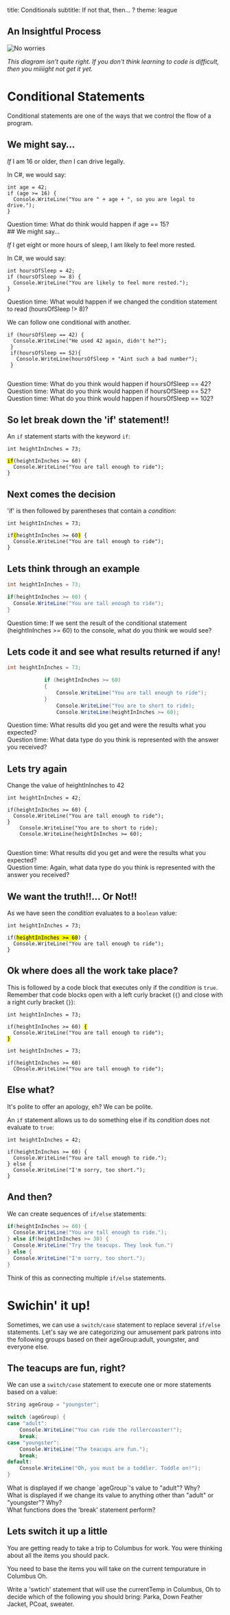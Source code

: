 title: Conditionals
subtitle: If not that, then… ?
theme: league

## An Insightful Process

![No worries](./resources/no-worries.png)

*This diagram isn't quite right. If you don't think learning to code is difficult, then you miiiight not get it yet.*

# Conditional Statements

Conditional statements are one of the ways that we control the flow of a program.

## We might say…

*If* I am 16 or older, *then* I can drive legally.

<div class="fragment">
<p>In C#, we would say:</p>
<pre><code class="language-C#">int age = 42;
if (age >= 16) {
  Console.WriteLine("You are " + age + ", so you are legal to drive.");
}</code></pre>
</div>

<div class="fragment">
Question time: What do think would happen if age == 15?
</div>
## We might say…

*If* I get eight or more hours of sleep, I am likely to feel more rested.

<div class="fragment">
<p>In C#, we would say:</p>
<pre><code class="language-C#">int hoursOfSleep = 42;
if (hoursOfSleep >= 8) {
  Console.WriteLine("You are likely to feel more rested.");
}</code></pre>
</div>

<div class="fragment">
Question time: What would happen if we changed the condition statement to read (hoursOfSleep !> 8)?
</div>

<div class="fragment">
<p>We can follow one conditional with another.</p>
<pre><code class="language-C#">if (hoursOfSleep == 42) {
  Console.WriteLine("He used 42 again, didn't he?");
 }
 if(hoursOfSleep == 52){
   Console.WriteLine(hoursOfSleep + "Aint such a bad number");
 }
 </code></pre>
</div>
<div class="fragment">
Question time: What do you think would happen if hoursOfSleep == 42?
</div>
<div class="fragment">
Question time: What do you think would happen if hoursOfSleep == 52?
</div>
<div class="fragment">
Question time: What do you think would happen if hoursOfSleep == 102?
</div>

## So let break down the 'if' statement!!

An `if` statement starts with the keyword `if`:
<pre><code class="language-C#" data-noescape>int heightInInches = 73;

<mark>if</mark>(heightInInches >= 60) {
  Console.WriteLine("You are tall enough to ride");
}</code></pre>

## Next comes the decision

'if' is then followed by parentheses that contain a *condition*:
<pre><code class="language-C#" data-noescape>int heightInInches = 73;

if<mark>(</mark>heightInInches >= 60<mark>)</mark> {
  Console.WriteLine("You are tall enough to ride");
}</code></pre>

## Lets think through an example

```C#
int heightInInches = 73;

if(heightInInches >= 60) {
  Console.WriteLine("You are tall enough to ride");
}
```
<div class="fragment">
Question time: If we sent the result of the conditional statement (heightInInches >= 60) to the console, what do you think we would see?
</div>


## Lets code it and see what results returned if any!

```C#
int heightInInches = 73;

            if (heightInInches >= 60)
            {
                Console.WriteLine("You are tall enough to ride");
            }
				Console.WriteLine("You are to short to ride);
				Console.WriteLine(heightInInches >= 60);
```

<div class="fragment">
Question time: What results did you get and were the results what you expected?
</div>
<div class="fragment">
Question time: What data type do you think is represented with the answer you received?
</div>

## Lets try again

Change the value of heightInInches to 42
 
<pre><code class="language-C#">int heightInInches = 42;

if(heightInInches >= 60) {
  Console.WriteLine("You are tall enough to ride");
}
	Console.WriteLine("You are to short to ride);
    Console.WriteLine(heightInInches >= 60);

</code></pre>

<div class="fragment">
Question time: What results did you get and were the results what you expected?
</div>
<div class="fragment">
Question time: Again, what data type do you think is represented with the answer you received?
</div>

## We want the truth!!... Or Not!!

As we have seen the *condition* evaluates to a `boolean` value:
<pre><code class="language-C#" data-noescape>int heightInInches = 73;

if(<mark>heightInInches >= 60</mark>) {
  Console.WriteLine("You are tall enough to ride");
}</code></pre>

## Ok where does all the work take place?

This is followed by a code block that executes only if the *condition* is `true`. Remember that code blocks open with a left curly bracket (`{`) and close with a right curly bracket (`}`):
<pre><code class="language-C#" data-noescape>int heightInInches = 73;

if(heightInInches >= 60) <mark>{</mark>
  Console.WriteLine("You are tall enough to ride");
<mark>}</mark></code></pre>

<pre><code class="language-C#" data-noescape>int heightInInches = 73;

if(heightInInches >= 60) 
  COnsole.WriteLine("You are tall enough to ride");</code></pre>

## Else what?

It's polite to offer an apology, eh? We can be polite.

An `if` statement allows us to do something else if its *condition* does not evaluate to `true`:

<pre><code class="language-C#" data-noescape>int heightInInches = 42;

if(heightInInches >= 60) {
  Console.WriteLine("You are tall enough to ride.");
} else {
  Console.WriteLine("I'm sorry, too short.");
}</code></pre>

## And then?

We can create sequences of `if/else` statements:

```C#
if(heightInInches >= 60) {
  Console.WriteLine("You are tall enough to ride.");
} else if(heightInInches >= 30) {
  Console.WriteLine("Try the teacups. They look fun.")
} else {
  Console.WriteLine("I'm sorry, too short.");
}
```

Think of this as connecting multiple `if/else` statements.

# Swichin' it up!

Sometimes, we can use a `switch/case` statement to replace several `if/else` statements. Let's say we are categorizing our amusement park patrons into the following groups based on their ageGroup:adult, youngster, and everyone else.

## The teacups are fun, right?

We can use a `switch/case` statement to execute one or more statements based on a value:

```C#
String ageGroup = "youngster";

switch (ageGroup) {
case "adult":
	Console.WriteLine("You can ride the rollercoaster!");
	break;
case "youngster":
	Console.WriteLine("The teacups are fun.");
	break;
default:
	Console.WriteLine("Oh, you must be a toddler. Toddle on!");
}
```
<div class="fragment">
What is displayed if we change `ageGroup`'s value to "adult"? Why?
</div>
<div class="fragment">
What is displayed if we change its value to anything other than "adult" or "youngster"? Why?
</div>
<div class="fragment">
What functions does the 'break' statement perform?
</div>

## Lets switch it up a little

 You are getting ready to take a trip to Columbus for work. You were thinking about all the items you should pack. 

 You need to base the items you will take on the current tempurature in Columbus Oh.

 Write a 'swtich' statement that will use the currentTemp in Columbus, Oh to decide which of the following you should bring: Parka, Down Feather Jacket, PCoat, sweater.